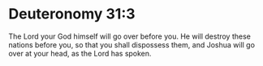 # Deuteronomy 31:3

The Lord your God himself will go over before you. He will destroy these nations before you, so that you shall dispossess them, and Joshua will go over at your head, as the Lord has spoken.
